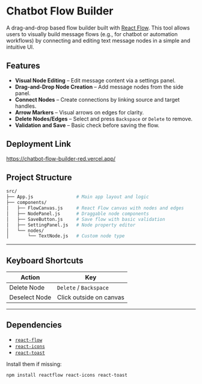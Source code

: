# Chatbot Flow Builder

A drag-and-drop based flow builder built with [React Flow](https://reactflow.dev/). This tool allows users to visually build message flows (e.g., for chatbot or automation workflows) by connecting and editing text message nodes in a simple and intuitive UI.

## Features

- **Visual Node Editing** – Edit message content via a settings panel.
- **Drag-and-Drop Node Creation** – Add message nodes from the side panel.
- **Connect Nodes** – Create connections by linking source and target handles.
- **Arrow Markers** – Visual arrows on edges for clarity.
- **Delete Nodes/Edges** – Select and press `Backspace` or `Delete` to remove.
- **Validation and Save** – Basic check before saving the flow.

## Deployment Link
https://chatbot-flow-builder-red.vercel.app/

## Project Structure

```bash
src/
├── App.js                # Main app layout and logic
├── components/
│   ├── FlowCanvas.js     # React Flow canvas with nodes and edges
│   ├── NodePanel.js      # Draggable node components
│   ├── SaveButton.js     # Save flow with basic validation
│   ├── SettingPanel.js   # Node property editor
│   └── nodes/
│       └── TextNode.js   # Custom node type
```

---

## Keyboard Shortcuts

| Action        | Key                     |
| ------------- | ----------------------- |
| Delete Node   | `Delete` / `Backspace`  |
| Deselect Node | Click outside on canvas |

---

## Dependencies

- [`react-flow`](https://reactflow.dev/)
- [`react-icons`](https://react-icons.github.io/react-icons/)
- [`react-toast`](https://www.npmjs.com/package/react-toast)

Install them if missing:

```bash
npm install reactflow react-icons react-toast
```

